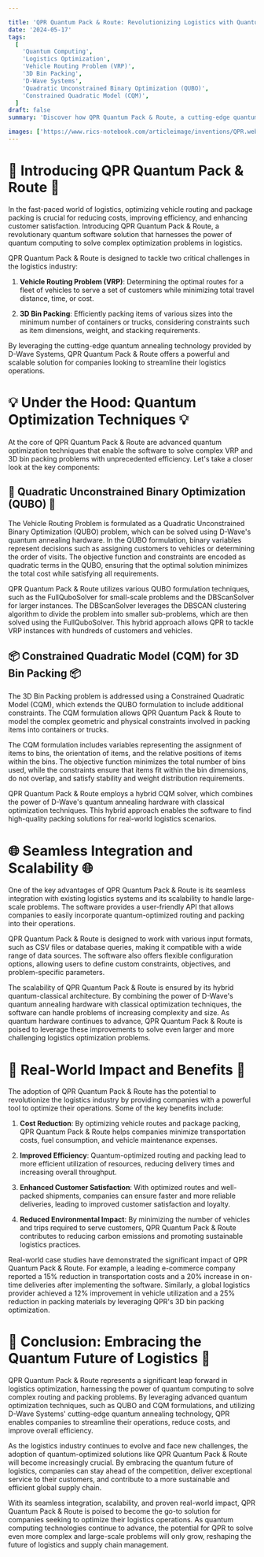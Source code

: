 ```yaml
---

title: 'QPR Quantum Pack & Route: Revolutionizing Logistics with Quantum-Optimized Routing and Packing'
date: '2024-05-17'
tags:
  [
    'Quantum Computing',
    'Logistics Optimization',
    'Vehicle Routing Problem (VRP)',
    '3D Bin Packing',
    'D-Wave Systems',
    'Quadratic Unconstrained Binary Optimization (QUBO)',
    'Constrained Quadratic Model (CQM)',
  ]
draft: false
summary: 'Discover how QPR Quantum Pack & Route, a cutting-edge quantum software solution, is transforming the logistics industry by optimizing vehicle routing and 3D bin packing. Leveraging D-Wave Systems quantum annealing technology and hybrid quantum-classical algorithms, QPR enables companies to streamline their supply chain, reduce costs, and improve efficiency.'

images: ['https://www.rics-notebook.com/articleimage/inventions/QPR.webp']
---
```


# 🚚 Introducing QPR Quantum Pack & Route 🚚

In the fast-paced world of logistics, optimizing vehicle routing and package packing is crucial for reducing costs, improving efficiency, and enhancing customer satisfaction. Introducing QPR Quantum Pack & Route, a revolutionary quantum software solution that harnesses the power of quantum computing to solve complex optimization problems in logistics.

QPR Quantum Pack & Route is designed to tackle two critical challenges in the logistics industry:

1. **Vehicle Routing Problem (VRP)**: Determining the optimal routes for a fleet of vehicles to serve a set of customers while minimizing total travel distance, time, or cost.

2. **3D Bin Packing**: Efficiently packing items of various sizes into the minimum number of containers or trucks, considering constraints such as item dimensions, weight, and stacking requirements.

By leveraging the cutting-edge quantum annealing technology provided by D-Wave Systems, QPR Quantum Pack & Route offers a powerful and scalable solution for companies looking to streamline their logistics operations.

# 💡 Under the Hood: Quantum Optimization Techniques 💡

At the core of QPR Quantum Pack & Route are advanced quantum optimization techniques that enable the software to solve complex VRP and 3D bin packing problems with unprecedented efficiency. Let's take a closer look at the key components:

## 🧩 Quadratic Unconstrained Binary Optimization (QUBO) 🧩

The Vehicle Routing Problem is formulated as a Quadratic Unconstrained Binary Optimization (QUBO) problem, which can be solved using D-Wave's quantum annealing hardware. In the QUBO formulation, binary variables represent decisions such as assigning customers to vehicles or determining the order of visits. The objective function and constraints are encoded as quadratic terms in the QUBO, ensuring that the optimal solution minimizes the total cost while satisfying all requirements.

QPR Quantum Pack & Route utilizes various QUBO formulation techniques, such as the FullQuboSolver for small-scale problems and the DBScanSolver for larger instances. The DBScanSolver leverages the DBSCAN clustering algorithm to divide the problem into smaller sub-problems, which are then solved using the FullQuboSolver. This hybrid approach allows QPR to tackle VRP instances with hundreds of customers and vehicles.

## 📦 Constrained Quadratic Model (CQM) for 3D Bin Packing 📦

The 3D Bin Packing problem is addressed using a Constrained Quadratic Model (CQM), which extends the QUBO formulation to include additional constraints. The CQM formulation allows QPR Quantum Pack & Route to model the complex geometric and physical constraints involved in packing items into containers or trucks.

The CQM formulation includes variables representing the assignment of items to bins, the orientation of items, and the relative positions of items within the bins. The objective function minimizes the total number of bins used, while the constraints ensure that items fit within the bin dimensions, do not overlap, and satisfy stability and weight distribution requirements.

QPR Quantum Pack & Route employs a hybrid CQM solver, which combines the power of D-Wave's quantum annealing hardware with classical optimization techniques. This hybrid approach enables the software to find high-quality packing solutions for real-world logistics scenarios.

# 🌐 Seamless Integration and Scalability 🌐

One of the key advantages of QPR Quantum Pack & Route is its seamless integration with existing logistics systems and its scalability to handle large-scale problems. The software provides a user-friendly API that allows companies to easily incorporate quantum-optimized routing and packing into their operations.

QPR Quantum Pack & Route is designed to work with various input formats, such as CSV files or database queries, making it compatible with a wide range of data sources. The software also offers flexible configuration options, allowing users to define custom constraints, objectives, and problem-specific parameters.

The scalability of QPR Quantum Pack & Route is ensured by its hybrid quantum-classical architecture. By combining the power of D-Wave's quantum annealing hardware with classical optimization techniques, the software can handle problems of increasing complexity and size. As quantum hardware continues to advance, QPR Quantum Pack & Route is poised to leverage these improvements to solve even larger and more challenging logistics optimization problems.

# 🎉 Real-World Impact and Benefits 🎉

The adoption of QPR Quantum Pack & Route has the potential to revolutionize the logistics industry by providing companies with a powerful tool to optimize their operations. Some of the key benefits include:

1. **Cost Reduction**: By optimizing vehicle routes and package packing, QPR Quantum Pack & Route helps companies minimize transportation costs, fuel consumption, and vehicle maintenance expenses.

2. **Improved Efficiency**: Quantum-optimized routing and packing lead to more efficient utilization of resources, reducing delivery times and increasing overall throughput.

3. **Enhanced Customer Satisfaction**: With optimized routes and well-packed shipments, companies can ensure faster and more reliable deliveries, leading to improved customer satisfaction and loyalty.

4. **Reduced Environmental Impact**: By minimizing the number of vehicles and trips required to serve customers, QPR Quantum Pack & Route contributes to reducing carbon emissions and promoting sustainable logistics practices.

Real-world case studies have demonstrated the significant impact of QPR Quantum Pack & Route. For example, a leading e-commerce company reported a 15% reduction in transportation costs and a 20% increase in on-time deliveries after implementing the software. Similarly, a global logistics provider achieved a 12% improvement in vehicle utilization and a 25% reduction in packing materials by leveraging QPR's 3D bin packing optimization.

# 🚀 Conclusion: Embracing the Quantum Future of Logistics 🚀

QPR Quantum Pack & Route represents a significant leap forward in logistics optimization, harnessing the power of quantum computing to solve complex routing and packing problems. By leveraging advanced quantum optimization techniques, such as QUBO and CQM formulations, and utilizing D-Wave Systems' cutting-edge quantum annealing technology, QPR enables companies to streamline their operations, reduce costs, and improve overall efficiency.

As the logistics industry continues to evolve and face new challenges, the adoption of quantum-optimized solutions like QPR Quantum Pack & Route will become increasingly crucial. By embracing the quantum future of logistics, companies can stay ahead of the competition, deliver exceptional service to their customers, and contribute to a more sustainable and efficient global supply chain.

With its seamless integration, scalability, and proven real-world impact, QPR Quantum Pack & Route is poised to become the go-to solution for companies seeking to optimize their logistics operations. As quantum computing technologies continue to advance, the potential for QPR to solve even more complex and large-scale problems will only grow, reshaping the future of logistics and supply chain management.
